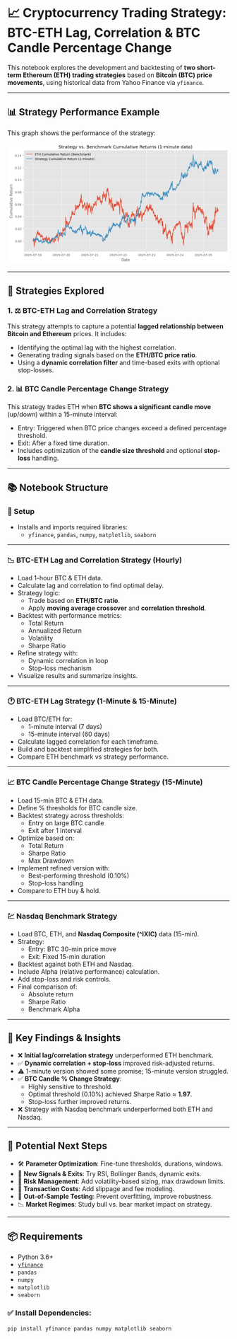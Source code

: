 # 📈 Cryptocurrency Trading Strategy: BTC-ETH Lag, Correlation & BTC Candle Percentage Change

This notebook explores the development and backtesting of **two short-term Ethereum (ETH) trading strategies** based on **Bitcoin (BTC) price movements**, using historical data from Yahoo Finance via `yfinance`.

---
## 📊 Strategy Performance Example

This graph shows the performance of the strategy:

![Strategy Performance](performance_chart.png)

---

## 🧠 Strategies Explored

### 1. ⚖️ BTC-ETH Lag and Correlation Strategy

This strategy attempts to capture a potential **lagged relationship between Bitcoin and Ethereum** prices. It includes:
- Identifying the optimal lag with the highest correlation.
- Generating trading signals based on the **ETH/BTC price ratio**.
- Using a **dynamic correlation filter** and time-based exits with optional stop-losses.

### 2. 📊 BTC Candle Percentage Change Strategy

This strategy trades ETH when **BTC shows a significant candle move** (up/down) within a 15-minute interval:
- Entry: Triggered when BTC price changes exceed a defined percentage threshold.
- Exit: After a fixed time duration.
- Includes optimization of the **candle size threshold** and optional **stop-loss** handling.

---

## 📚 Notebook Structure

### 🔧 Setup
- Installs and imports required libraries:
  - `yfinance`, `pandas`, `numpy`, `matplotlib`, `seaborn`

---

### 📉 BTC-ETH Lag and Correlation Strategy (Hourly)
- Load 1-hour BTC & ETH data.
- Calculate lag and correlation to find optimal delay.
- Strategy logic:
  - Trade based on **ETH/BTC ratio**.
  - Apply **moving average crossover** and **correlation threshold**.
- Backtest with performance metrics:
  - Total Return
  - Annualized Return
  - Volatility
  - Sharpe Ratio
- Refine strategy with:
  - Dynamic correlation in loop
  - Stop-loss mechanism
- Visualize results and summarize insights.

---

### 🕐 BTC-ETH Lag Strategy (1-Minute & 15-Minute)
- Load BTC/ETH for:
  - 1-minute interval (7 days)
  - 15-minute interval (60 days)
- Calculate lagged correlation for each timeframe.
- Build and backtest simplified strategies for both.
- Compare ETH benchmark vs strategy performance.

---

### 📈 BTC Candle Percentage Change Strategy (15-Minute)
- Load 15-min BTC & ETH data.
- Define % thresholds for BTC candle size.
- Backtest strategy across thresholds:
  - Entry on large BTC candle
  - Exit after 1 interval
- Optimize based on:
  - Total Return
  - Sharpe Ratio
  - Max Drawdown
- Implement refined version with:
  - Best-performing threshold (0.10%)
  - Stop-loss handling
- Compare to ETH buy & hold.

---

### 💹 Nasdaq Benchmark Strategy
- Load BTC, ETH, and **Nasdaq Composite (^IXIC)** data (15-min).
- Strategy:
  - Entry: BTC 30-min price move
  - Exit: Fixed 15-min duration
- Backtest against both ETH and Nasdaq.
- Include Alpha (relative performance) calculation.
- Add stop-loss and risk controls.
- Final comparison of:
  - Absolute return
  - Sharpe Ratio
  - Benchmark Alpha

---

## 📌 Key Findings & Insights

- ❌ **Initial lag/correlation strategy** underperformed ETH benchmark.
- ✅ **Dynamic correlation + stop-loss** improved risk-adjusted returns.
- ⚠️ 1-minute version showed some promise; 15-minute version struggled.
- ✅ **BTC Candle % Change Strategy**:
  - Highly sensitive to threshold.
  - Optimal threshold (0.10%) achieved Sharpe Ratio ≈ **1.97**.
  - Stop-loss further improved returns.
- ❌ Strategy with Nasdaq benchmark underperformed both ETH and Nasdaq.

---

## 🔮 Potential Next Steps

- 🛠 **Parameter Optimization**: Fine-tune thresholds, durations, windows.
- 🧠 **New Signals & Exits**: Try RSI, Bollinger Bands, dynamic exits.
- 🧯 **Risk Management**: Add volatility-based sizing, max drawdown limits.
- 💸 **Transaction Costs**: Add slippage and fee modeling.
- 🧪 **Out-of-Sample Testing**: Prevent overfitting, improve robustness.
- 📉 **Market Regimes**: Study bull vs. bear market impact on strategy.

---

## 📦 Requirements

- Python 3.6+
- [`yfinance`](https://pypi.org/project/yfinance/)
- `pandas`
- `numpy`
- `matplotlib`
- `seaborn`

### ✅ Install Dependencies:

```bash
pip install yfinance pandas numpy matplotlib seaborn
